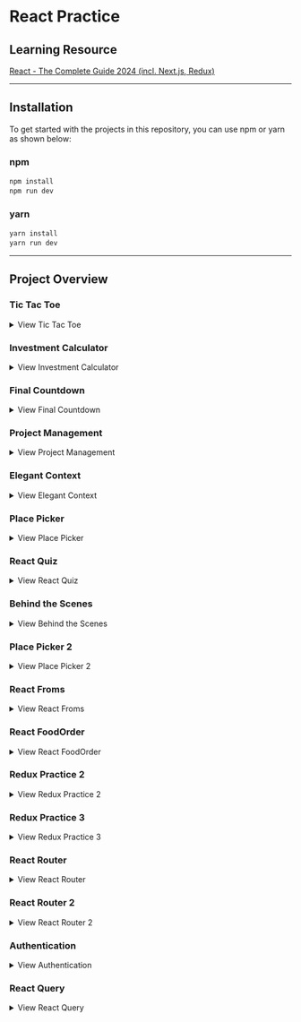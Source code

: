 # React Practice

## Learning Resource

[React - The Complete Guide 2024 (incl. Next.js, Redux)](https://www.udemy.com/course/react-the-complete-guide-incl-redux/)

---

## Installation

To get started with the projects in this repository,
you can use npm or yarn as shown below:

### npm

```bash
npm install
npm run dev
```

### yarn

```bash
yarn install
yarn run dev
```

---

## Project Overview

### Tic Tac Toe

<details>
  <summary>View Tic Tac Toe</summary>
  <img src="./project_overview/Tic_Tac_Toe/Tic_Tac_Toe.png" alt="Tic-Tac-Toe" width="800" />
</details>

### Investment Calculator

<details>
  <summary>View Investment Calculator</summary>
  <img src="./project_overview/Investment_Calculator/Investment_Calculator.png" alt="Investment Calculator" width="800" />
</details>

### Final Countdown

<details>
  <summary>View Final Countdown</summary>
  <img src="./project_overview/Final_Countdown/Final_Countdown_1.png" alt="Final Countdown 1" width="800" />
  <img src="./project_overview/Final_Countdown/Final_Countdown_2.png" alt="Final Countdown 2" width="800" />
</details>

### Project Management

<details>
  <summary>View Project Management</summary>
  <img src="./project_overview/Project_Management/Project_Management_1.png" alt="Project Management 1" width="800" />
  <img src="./project_overview/Project_Management/Project_Management_2.png" alt="Project Management 2" width="800" />
  <img src="./project_overview/Project_Management/Project_Management_3.png" alt="Project Management 3" width="800" />
  <img src="./project_overview/Project_Management/Project_Management_4.png" alt="Project Management 4" width="800" />
  <img src="./project_overview/Project_Management/Project_Management_5.png" alt="Project Management 5" width="800" />
</details>

### Elegant Context

<details>
  <summary>View Elegant Context</summary>
  <img src="./project_overview/Elegant_Context/Elegant_Context_1.png" alt="Elegant Context 1" width="800" />
  <img src="./project_overview/Elegant_Context/Elegant_Context_2.png" alt="Elegant Context 2" width="800" />
</details>

### Place Picker

<details>
  <summary>View Place Picker</summary>
  <img src="./project_overview/Place_Picker/Place_Picker_1.png" alt="Place Picker 1" width="800" />
  <img src="./project_overview/Place_Picker/Place_Picker_2.png" alt="Place Picker 2" width="800" />
  <img src="./project_overview/Place_Picker/Place_Picker_3.png" alt="Place Picker 3" width="800" />
</details>

### React Quiz

<details>
  <summary>View React Quiz</summary>
  <img src="./project_overview/React_Quiz/React_Quiz_1.png" alt="React Quiz 1" width="800" />
  <img src="./project_overview/React_Quiz/React_Quiz_2.png" alt="React Quiz 2" width="800" />
  <img src="./project_overview/React_Quiz/React_Quiz_3.png" alt="React Quiz 3" width="800" />
  <img src="./project_overview/React_Quiz/React_Quiz_4.png" alt="React Quiz 4" width="800" />
  <img src="./project_overview/React_Quiz/React_Quiz_5.png" alt="React Quiz 5" width="800" />
  <img src="./project_overview/React_Quiz/React_Quiz_6.png" alt="React Quiz 6" width="800" />
</details>

### Behind the Scenes

<details>
  <summary>View Behind the Scenes</summary>
  <img src="./project_overview/Behind_the_Scenes/Behind_the_Scenes_1.png" alt="Behind the Scenes 1" width="800" />
  <img src="./project_overview/Behind_the_Scenes/Behind_the_Scenes_2.png" alt="Behind the Scenes 2" width="800" />
  <img src="./project_overview/Behind_the_Scenes/Behind_the_Scenes_3.png" alt="Behind the Scenes 3" width="800" />
  <img src="./project_overview/Behind_the_Scenes/Behind_the_Scenes_4.png" alt="Behind the Scenes 4" width="800" />
</details>

### Place Picker 2

<details>
  <summary>View Place Picker 2</summary>
  <img src="./project_overview/Place_Picker_2/Place_Picker_2_1.png" alt="Place Picker 2 1" width="800" />
  <img src="./project_overview/Place_Picker_2/Place_Picker_2_2.png" alt="Place Picker 2 2" width="800" />
  <img src="./project_overview/Place_Picker_2/Place_Picker_2_3.png" alt="Place Picker 2 3" width="800" />
  <img src="./project_overview/Place_Picker_2/Place_Picker_2_4.png" alt="Place Picker 2 4" width="800" />
  <img src="./project_overview/Place_Picker_2/Place_Picker_2_5.png" alt="Place Picker 2 5" width="800" />
</details>

### React Froms

<details>
  <summary>View React Froms</summary>
  <img src="./project_overview/React_Forms/React_Forms_1.png" alt="React Forms 1" width="800" />
  <img src="./project_overview/React_Forms/React_Forms_2.png" alt="React Forms 2" width="800" />
  <img src="./project_overview/React_Forms/React_Forms_3.png" alt="React Forms 3" width="800" />
  <img src="./project_overview/React_Forms/React_Forms_4.png" alt="React Forms 4" width="800" />
  <img src="./project_overview/React_Forms/React_Forms_5.png" alt="React Forms 5" width="800" />
</details>

### React FoodOrder

<details>
  <summary>View React FoodOrder</summary>
  <img src="./project_overview/React_FoodOrder/React_FoodOrder_1.png" alt="React FoodOrder 1" width="800" />
  <img src="./project_overview/React_FoodOrder/React_FoodOrder_2.png" alt="React FoodOrder 2" width="800" />
  <img src="./project_overview/React_FoodOrder/React_FoodOrder_3.png" alt="React FoodOrder 3" width="800" />
  <img src="./project_overview/React_FoodOrder/React_FoodOrder_4.png" alt="React FoodOrder 4" width="800" />
  <img src="./project_overview/React_FoodOrder/React_FoodOrder_5.png" alt="React FoodOrder 5" width="800" />
</details>

### Redux Practice 2

<details>
  <summary>View Redux Practice 2</summary>
  <img src="./project_overview/Redux_Practice_2/Redux_Practice_2_1.png" alt="Redux Practice 2 1" width="800" />
  <img src="./project_overview/Redux_Practice_2/Redux_Practice_2_2.png" alt="Redux Practice 2 2" width="800" />
  <img src="./project_overview/Redux_Practice_2/Redux_Practice_2_3.png" alt="Redux Practice 2 3" width="800" />
</details>

### Redux Practice 3

<details>
  <summary>View Redux Practice 3</summary>
  <img src="./project_overview/Redux_Practice_3/Redux_Practice_3_1.png" alt="Redux Practice 3 1" width="800" />
  <img src="./project_overview/Redux_Practice_3/Redux_Practice_3_2.png" alt="Redux Practice 3 2" width="800" />
  <img src="./project_overview/Redux_Practice_3/Redux_Practice_3_3.png" alt="Redux Practice 3 3" width="800" />
  <img src="./project_overview/Redux_Practice_3/Redux_Practice_3_4.png" alt="Redux Practice 3 4" width="800" />
</details>

### React Router

<details>
  <summary>View React Router</summary>
  <img src="./project_overview/React_Router/React_Router_1.png" alt="React Router 1" width="800" />
  <img src="./project_overview/React_Router/React_Router_2.png" alt="React Router 2" width="800" />
  <img src="./project_overview/React_Router/React_Router_3.png" alt="React Router 3" width="800" />
  <img src="./project_overview/React_Router/React_Router_4.png" alt="React Router 4" width="800" />
</details>

### React Router 2

<details>
  <summary>View React Router 2</summary>
  <img src="./project_overview/React_Router_2/React_Router_2_1.png" alt="React Router 2 1" width="800" />
  <img src="./project_overview/React_Router_2/React_Router_2_2.png" alt="React Router 2 2" width="800" />
  <img src="./project_overview/React_Router_2/React_Router_2_3.png" alt="React Router 2 3" width="800" />
  <img src="./project_overview/React_Router_2/React_Router_2_4.png" alt="React Router 2 4" width="800" />
  <img src="./project_overview/React_Router_2/React_Router_2_5.png" alt="React Router 2 5" width="800" />
  <img src="./project_overview/React_Router_2/React_Router_2_6.png" alt="React Router 2 6" width="800" />
  <img src="./project_overview/React_Router_2/React_Router_2_7.png" alt="React Router 2 7" width="800" />
  <img src="./project_overview/React_Router_2/React_Router_2_8.png" alt="React Router 2 8" width="800" />
  <img src="./project_overview/React_Router_2/React_Router_2_9.png" alt="React Router 2 9" width="800" />
  <img src="./project_overview/React_Router_2/React_Router_2_10.png" alt="React Router 2 10" width="800" />
</details>

### Authentication

<details>
  <summary>View Authentication</summary>
  <img src="./project_overview/Authentication/Authentication_1.png" alt="Authentication 1" width="800" />
  <img src="./project_overview/Authentication/Authentication_2.png" alt="Authentication 2" width="800" />
  <img src="./project_overview/Authentication/Authentication_3.png" alt="Authentication 3" width="800" />
  <img src="./project_overview/Authentication/Authentication_4.png" alt="Authentication 4" width="800" />
  <img src="./project_overview/Authentication/Authentication_5.png" alt="Authentication 5" width="800" />
  <img src="./project_overview/Authentication/Authentication_6.png" alt="Authentication 6" width="800" />
  <img src="./project_overview/Authentication/Authentication_7.png" alt="Authentication 7" width="800" />
  <img src="./project_overview/Authentication/Authentication_8.png" alt="Authentication 8" width="800" />
  <img src="./project_overview/Authentication/Authentication_9.png" alt="Authentication 9" width="800" />
  <img src="./project_overview/Authentication/Authentication_10.png" alt="Authentication 10" width="800" />
</details>

### React Query

<details>
  <summary>View React Query</summary>
  <img src="./project_overview/React_Query/React_Query_1.png" alt="React Query 1" width="800" />
  <img src="./project_overview/React_Query/React_Query_2.png" alt="React Query 2" width="800" />
  <img src="./project_overview/React_Query/React_Query_3.png" alt="React Query 3" width="800" />
  <img src="./project_overview/React_Query/React_Query_4.png" alt="React Query 4" width="800" />
  <img src="./project_overview/React_Query/React_Query_5.png" alt="React Query 5" width="800" />
  <img src="./project_overview/React_Query/React_Query_6.png" alt="React Query 6" width="800" />
  <img src="./project_overview/React_Query/React_Query_7.png" alt="React Query 7" width="800" />
  <img src="./project_overview/React_Query/React_Query_8.png" alt="React Query 8" width="800" />
  <img src="./project_overview/React_Query/React_Query_9.png" alt="React Query 9" width="800" />
</details>
